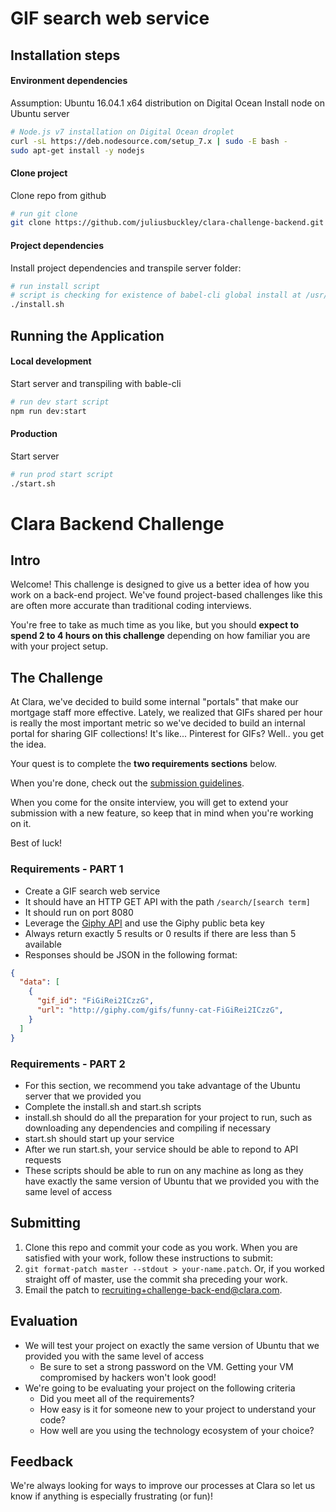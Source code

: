 # GIF search web service

## Installation steps

#### Environment dependencies
Assumption: Ubuntu 16.04.1 x64 distribution on Digital Ocean
Install node on Ubuntu server
```sh
# Node.js v7 installation on Digital Ocean droplet
curl -sL https://deb.nodesource.com/setup_7.x | sudo -E bash -
sudo apt-get install -y nodejs
```

#### Clone project
Clone repo from github
```sh
# run git clone
git clone https://github.com/juliusbuckley/clara-challenge-backend.git
```

#### Project dependencies

Install project dependencies and transpile server folder:
```sh
# run install script
# script is checking for existence of babel-cli global install at /usr/bin/babel (please update if usr/bin is different)
./install.sh
```

## Running the Application

#### Local development

Start server and transpiling with bable-cli

```sh
# run dev start script
npm run dev:start
```
#### Production

Start server 
```sh
# run prod start script
./start.sh
```

Clara Backend Challenge
============================

## Intro

Welcome! This challenge is designed to give us a better idea of how you work
on a back-end project. We've found project-based challenges like this are
often more accurate than traditional coding interviews.

You're free to take as much time as you like, but you should **expect to spend 2 to 4 hours on this challenge** depending on how familiar you are with your project setup.

## The Challenge

At Clara, we've decided to build some internal "portals" that make our
mortgage staff more effective. Lately, we realized that GIFs shared per hour
is really the most important metric so we've decided to build an internal portal
for sharing GIF collections! It's like... Pinterest for GIFs?
Well.. you get the idea.

Your quest is to complete the **two requirements sections** below.

When you're done, check out the [submission guidelines](#submitting).

When you come for the onsite interview, you will get to extend your submission with a new feature, so keep that in mind when you're working on it.

Best of luck!

### Requirements - PART 1

- Create a GIF search web service
- It should have an HTTP GET API with the path `/search/[search term]`
- It should run on port 8080
- Leverage the [Giphy API](https://github.com/giphy/GiphyAPI) and use the Giphy public beta key
- Always return exactly 5 results or 0 results if there are less than 5 available
- Responses should be JSON in the following format:
 
```json
{
  "data": [
    {
      "gif_id": "FiGiRei2ICzzG",
      "url": "http://giphy.com/gifs/funny-cat-FiGiRei2ICzzG",
    }
  ]
}
```

### Requirements - PART 2
- For this section, we recommend you take advantage of the Ubuntu server that we provided you
- Complete the install.sh and start.sh scripts
- install.sh should do all the preparation for your project to run, such as downloading any dependencies and compiling if necessary
- start.sh should start up your service 
- After we run start.sh, your service should be able to repond to API requests 
- These scripts should be able to run on any machine as long as they have exactly the same version of Ubuntu that we provided you with the same level of access

## Submitting

1. Clone this repo and commit your code as you work. When you are satisfied with your work, follow these instructions to submit:
2. `git format-patch master --stdout > your-name.patch`.
    Or, if you worked straight off of master, use the commit sha preceding
    your work.
3. Email the patch to [recruiting+challenge-back-end@clara.com](mailto:recruiting+challenge-back-end@clara.com).

## Evaluation

- We will test your project on exactly the same version of Ubuntu that we provided you with the same level of access
  - Be sure to set a strong password on the VM. Getting your VM compromised by hackers won't look good!
- We're going to be evaluating your project on the following criteria
  - Did you meet all of the requirements?
  - How easy is it for someone new to your project to understand your code?
  - How well are you using the technology ecosystem of your choice?

## Feedback

We're always looking for ways to improve our processes at Clara so
let us know if anything is especially frustrating (or fun)!
